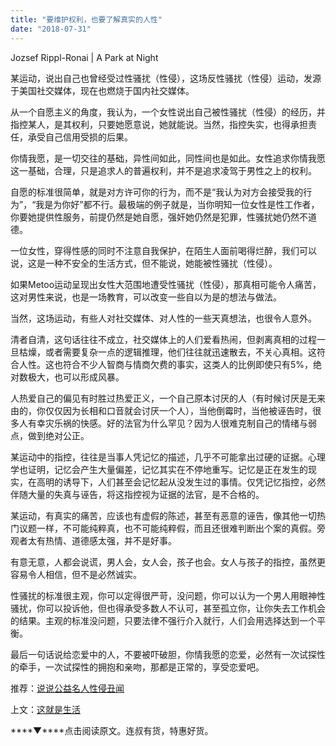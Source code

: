 ```yaml
---
title: "要维护权利，也要了解真实的人性"
date: "2018-07-31"
---
```


Jozsef Rippl-Ronai | A Park at Night

某运动，说出自己也曾经受过性骚扰（性侵），这场反性骚扰（性侵）运动，发源于美国社交媒体，现在也燃烧于国内社交媒体。

从一个自愿主义的角度，我认为，一个女性说出自己被性骚扰（性侵）的经历，并指控某人，是其权利，只要她愿意说，她就能说。当然，指控失实，也得承担责任，承受自己信用受损的后果。

你情我愿，是一切交往的基础，异性间如此，同性间也是如此。女性追求你情我愿这一基础，合理，只是追求人的普遍权利，并不是追求凌驾于男性之上的权利。

自愿的标准很简单，就是对方许可你的行为，而不是“我认为对方会接受我的行为”，“我是为你好”都不行。最极端的例子就是，当你明知一位女性是性工作者，你要她提供性服务，前提仍然是她自愿，强奸她仍然是犯罪，性骚扰她仍然不道德。

一位女性，穿得性感的同时不注意自我保护，在陌生人面前喝得烂醉，我们可以说，这是一种不安全的生活方式，但不能说，她能被性骚扰（性侵）。

如果Metoo运动呈现出女性大范围地遭受性骚扰（性侵），那真相可能令人痛苦，这对男性来说，也是一场教育，可以改变一些自以为是的想法与做法。

当然，这场运动，有些人对社交媒体、对人性的一些天真想法，也很令人意外。

清者自清，这句话往往不成立，社交媒体上的人们爱看热闹，但剥离真相的过程一旦枯燥，或者需要复杂一点的逻辑推理，他们往往就迅速散去，不关心真相。这符合人性。这也符合不少人智商与情商欠费的事实，这类人的比例即使只有5%，绝对数极大，也可以形成风暴。

人热爱自己的偏见有时胜过热爱正义，一个自己原本讨厌的人（有时候讨厌是无来由的，你仅仅因为长相和口音就会讨厌一个人），当他倒霉时，当他被诬告时，很多人有幸灾乐祸的快感。好的法官为什么罕见？因为人很难克制自己的情绪与弱点，做到绝对公正。

某运动中的指控，往往是当事人凭记忆的描述，几乎不可能拿出过硬的证据。心理学也证明，记忆会产生大量偏差，记忆其实在不停地重写。记忆是正在发生的现实，在高明的诱导下，人们甚至会记忆起从没发生过的事情。仅凭记忆指控，必然伴随大量的失真与诬告，将这指控视为证据的法官，是不合格的。

某运动，有真实的痛苦，应该也有虚假的陈述，甚至有恶意的诬告，像其他一切热门议题一样，不可能纯粹真，也不可能纯粹假，而且还很难判断出个案的真假。旁观者太有热情、道德感太强，并不是好事。

有意无意，人都会说谎，男人会，女人会，孩子也会。女人与孩子的指控，虽然更容易令人相信，但不是必然诚实。

性骚扰的标准很主观，你可以定得很严苛，没问题，你可以认为一个男人用眼神性骚扰，你可以投诉他，但也得承受多数人不认可，甚至孤立你，让你失去工作机会的结果。主观的标准没问题，只要法律不强行介入就行，人们会用选择达到一个平衡。

最后一句话说给恋爱中的人，不要被吓破胆，你情我愿的恋爱，必然有一次试探性的牵手，一次试探性的拥抱和亲吻，那都是正常的，享受恋爱吧。

推荐：[说说公益名人性侵丑闻](http://mp.weixin.qq.com/s?__biz=MjM5NDU0Mjk2MQ==&mid=2651629614&idx=1&sn=cc32a88fb2cac0a7b4696157c0a66754&chksm=bd7e2c308a09a52690a4ba3cdd72877bde0439102d23476caf75fb14decf3c80789b0ba7fd98&scene=21#wechat_redirect)

上文：[这就是生活](http://mp.weixin.qq.com/s?__biz=MjM5NDU0Mjk2MQ==&mid=2651629733&idx=1&sn=6c271087bacf3b02cb816972827127fa&chksm=bd7e2cbb8a09a5ad4c1f4fd7026c19fc2b160affccd5ac4d0189f9f04cb6aa6eade68c2345b1&scene=21#wechat_redirect)

****▼****点击阅读原文。连叔有货，特惠好货。
